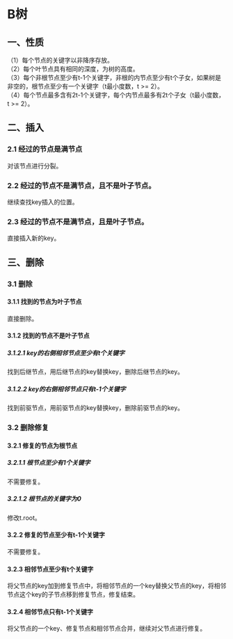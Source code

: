 # B树

## 一、性质
（1）每个节点的关键字以非降序存放。  
（2）每个叶节点具有相同的深度，为树的高度。  
（3）每个非根节点至少有t-1个关键字，非根的内节点至少有t个子女，如果树是非空的，根节点至少有一个关键字（t最小度数，t >= 2）。  
（4）每个节点最多含有2t-1个关键字，每个内节点最多有2t个子女（t最小度数，t >= 2）。

## 二、插入
### 2.1 经过的节点是满节点
对该节点进行分裂。

### 2.2 经过的节点不是满节点，且不是叶子节点。
继续查找key插入的位置。

### 2.3 经过的节点不是满节点，且是叶子节点。
直接插入新的key。

## 三、删除
### 3.1 删除
#### 3.1.1 找到的节点为叶子节点
直接删除。

#### 3.1.2 找到的节点不是叶子节点
##### 3.1.2.1 key的右侧相邻节点至少有t个关键字
找到后继节点，用后继节点的key替换key，删除后继节点的key。

##### 3.1.2.2 key的右侧相邻节点只有t-1个关键字
找到前驱节点，用前驱节点的key替换key，删除前驱节点的key。

### 3.2 删除修复
#### 3.2.1 修复的节点为根节点
##### 3.2.1.1 根节点至少有1个关键字
不需要修复。

##### 3.2.1.2 根节点的关键字为0
修改t.root。

#### 3.2.2 修复的节点至少有t-1个关键字
不需要修复。

#### 3.2.3 相邻节点至少有t个关键字
将父节点的key加到修复节点中，将相邻节点的一个key替换父节点的key，将相邻节点这个key的子节点移到修复节点，修复结束。

#### 3.2.4 相邻节点只有t-1个关键字
将父节点的一个key、修复节点和相邻节点合并，继续对父节点进行修复。